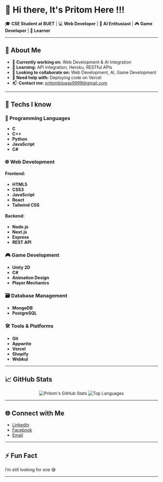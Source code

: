 # 👋 Hi there, It's Pritom Here !!!

🎓 **CSE Student at BUET** | 💻 **Web Developer** | 🤖 **AI Enthusiast** | 🎮 **Game Developer** | 🌱 **Learner**

---

## 🚀 About Me

- 🔭 **Currently working on:** Web Development & AI Integration  
- 🌱 **Learning:** API Integration, Heroku, RESTful APIs  
- 👯 **Looking to collaborate on:** Web Development, AI, Game Development  
- 🤔 **Need help with:** Deploying code on Vercel  
- 📬 **Contact me:** [pritombiswas9999@gmail.com](mailto:pritombiswas9999@gmail.com)

---

## 🧠 Techs I know

### 📜 **Programming Languages**
- **C**
- **C++**
- **Python**
- **JavaScript**
- **C#**

### 🌐 **Web Development**

#### **Frontend:**
- **HTML5**
- **CSS3**
- **JavaScript**
- **React**
- **Tailwind CSS**

#### **Backend:**
- **Node.js**
- **Next.js**
- **Express**
- **REST API**

### 🎮 **Game Development**
- **Unity 2D**
- **C#**
- **Animation Design**
- **Player Mechanics**

### 🗃️ **Database Management**
- **MongoDB**
- **PostgreSQL**

### 🛠️ **Tools & Platforms**
- **Git**
- **Appwrite**
- **Vercel**
- **Shopify**
- **Webkul**

---

## 📈 GitHub Stats

<p align="center">
  <img src="https://github-readme-stats.vercel.app/api?username=Pritom2357&show_icons=true&theme=radical" alt="Pritom's GitHub Stats" />
  <img src="https://github-readme-stats.vercel.app/api/top-langs/?username=Pritom2357&layout=compact&theme=radical" alt="Top Languages" />
</p>

---

## 🌐 Connect with Me

- [LinkedIn]([https://www.linkedin.com/in/pritombiswas/](https://www.linkedin.com/in/pritom-biswas-11b098315?utm_source=share&utm_campaign=share_via&utm_content=profile&utm_medium=android_app))
- [Facebook]([https://facebook.com/pritombiswas](https://web.facebook.com/pritom.biswas.3705157/))
- [Email](mailto:pritombiswas9999@gmail.com)

---

## ⚡ Fun Fact

I’m still looking for one 😅

---

